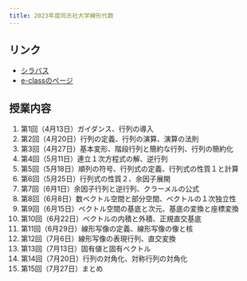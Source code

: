 ```yaml
---
title: 2023年度同志社大学線形代数
---
```


## リンク

* [シラバス](https://syllabus.doshisha.ac.jp/html/2023/0807/10807513000.html)
* [e-classのページ](https://eclass.doshisha.ac.jp/webclass/course.php/202310807513000/)

## 授業内容

1. 第1回（4月13日）ガイダンス、行列の導入
2. 第2回（4月20日）行列の定義、行列の演算、演算の法則
3. 第3回（4月27日）基本変形、階段行列と簡約な行列、行列の簡約化
4. 第4回（5月11日）連立１次方程式の解、逆行列
5. 第5回（5月18日）順列の符号、行列式の定義、行列式の性質１と計算
6. 第6回（5月25日）行列式の性質２、余因子展開
7. 第7回（6月1日）余因子行列と逆行列、クラーメルの公式
8. 第8回（6月8日）数ベクトル空間と部分空間、ベクトルの１次独立性
9. 第9回（6月15日）ベクトル空間の基底と次元、基底の変換と座標変換
10. 第10回（6月22日）ベクトルの内積と外積、正規直交基底
11. 第11回（6月29日）線形写像の定義、線形写像の像と核
12. 第12回（7月6日）線形写像の表現行列、直交変換
13. 第13回（7月13日）固有値と固有ベクトル
14. 第14回（7月20日）行列の対角化、対称行列の対角化
15. 第15回（7月27日）まとめ
